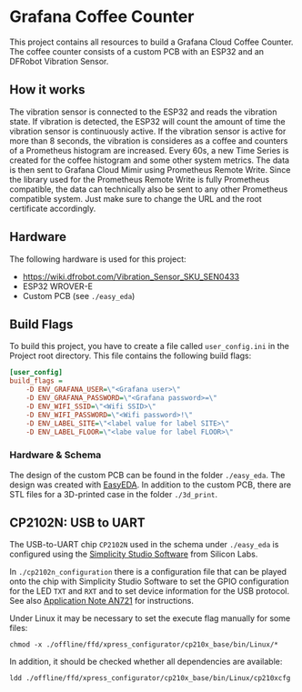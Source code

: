 # Grafana Coffee Counter

This project contains all resources to build a Grafana Cloud Coffee Counter.
The coffee counter consists of a custom PCB with an ESP32 and an DFRobot Vibration Sensor.

## How it works

The vibration sensor is connected to the ESP32 and reads the vibration state. If vibration is detected, the ESP32 will count the amount of time the vibration sensor is continuously active. If the vibration sensor is active for more than 8 seconds, the vibration is consideres as a coffee and counters of a Prometheus histogram are increased. Every 60s, a new Time Series is created for the coffee histogram and some other system metrics. The data is then sent to Grafana Cloud Mimir using Prometheus Remote Write. Since the library used for the Prometheus Remote Write is fully Prometheus compatible, the data can technically also be sent to any other Prometheus compatible system. Just make sure to change the URL and the root certificate accordingly.

## Hardware

The following hardware is used for this project:

- https://wiki.dfrobot.com/Vibration_Sensor_SKU_SEN0433
- ESP32 WROVER-E
- Custom PCB (see `./easy_eda`)

## Build Flags

To build this project, you have to create a file called `user_config.ini` in the Project root directory. This file contains the following build flags:

```INI
[user_config]
build_flags =
	-D ENV_GRAFANA_USER=\"<Grafana user>\"
	-D ENV_GRAFANA_PASSWORD=\"<Grafana password>=\"
	-D ENV_WIFI_SSID=\"<Wifi SSID>\"
	-D ENV_WIFI_PASSWORD=\"<Wifi password>!\"
	-D ENV_LABEL_SITE=\"<label value for label SITE>\"
	-D ENV_LABEL_FLOOR=\"<labe value for label FLOOR>\"
```

### Hardware & Schema

The design of the custom PCB can be found in the folder `./easy_eda`. The design was created with [EasyEDA](https://easyeda.com/).
In addition to the custom PCB, there are STL files for a 3D-printed case in the folder `./3d_print`.

## CP2102N: USB to UART

The USB-to-UART chip `CP2102N` used in the schema under `./easy_eda` is configured using the [Simplicity Studio Software](https://www.silabs.com/developers/simplicity-studio) from Silicon Labs.

In `./cp2102n_configuration` there is a configuration file that can be played onto the chip with Simplicity Studio Software to set the GPIO configuration for the LED `TXT` and `RXT` and to set device information for the USB protocol. See also [Application Note AN721](https://www.silabs.com/documents/public/application-notes/AN721.pdf) for instructions.

Under Linux it may be necessary to set the execute flag manually for some files:

`chmod -x ./offline/ffd/xpress_configurator/cp210x_base/bin/Linux/*`

In addition, it should be checked whether all dependencies are available:

`ldd ./offline/ffd/xpress_configurator/cp210x_base/bin/Linux/cp210xcfg`
